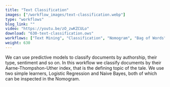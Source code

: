 ```yaml
---
title: "Text Classification"
images: ["/workflow_images/text-classification.webp"]
type: "workflows"
blog_link: ""
video: "https://youtu.be/zO_zwKZCULo"
download: "630-text-classification.ows"
workflows: ["Text Mining", "Classification", "Nomogram", "Bag of Words"]
weight: 630
---
```


We can use predictive models to classify documents by authorship, their type, sentiment and so on. In this workflow we classify documents by their Aarne-Thompshon-Uther index, that is the defining topic of the tale. We use two simple learners, Logistic Regression and Naive Bayes, both of which can be inspected in the Nomogram.
